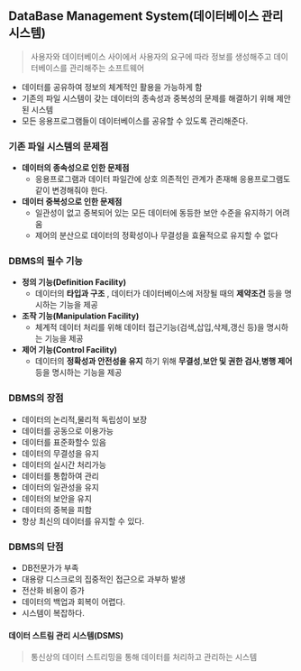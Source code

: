 ## DataBase Management System(데이터베이스 관리시스템)
>사용자와 데이터베이스 사이에서 사용자의 요구에 따라 정보를 생성해주고 데이터베이스를 관리해주는 소프트웨어
- 데이터를 공유하여 정보의 체계적인 활용을 가능하게 함
- 기존의 파일 시스템이 갖는 데이터의 종속성과 중복성의 문제를 해결하기 위해 제안된 시스템
- 모든 응용프로그램들이 데이터베이스를 공유할 수 있도록 관리해준다.
### 기존 파일 시스템의 문제점
- **데이터의 종속성으로 인한 문제점** 
    - 응용프로그램과 데이터 파일간에 상호 의존적인 관계가 존재해 응용프로그램도 같이 변경해줘야 한다.
- **데이터 중복성으로 인한 문제점** 
    - 일관성이 없고 중복되어 있는 모든 데이터에 동등한 보안 수준을 유지하기 어려움
    - 제어의 분산으로 데이터의 정확성이나 무결성을 효율적으로 유지할 수 없다
### DBMS의 필수 기능
- **정의 기능(Definition Facility)**
    - 데이터의 **타입과 구조** , 데이터가 데이터베이스에 저장될 때의 **제약조건** 등을 명시하는 기능을 제공
- **조작 기능(Manipulation Facility)**
    - 체계적 데이터 처리를 위해 데이터 접근기능(검색,삽입,삭제,갱신 등)을 명시하는 기능을 제공
- **제어 기능(Control Facility)**
    - 데이터의 **정확성과 안전성을 유지** 하기 위해 **무결성**,**보안 및 권한 검사**,**병행 제어** 등을 명시하는 기능을 제공
### DBMS의 장점
- 데이터의 논리적,물리적 독립성이 보장
- 데이터를 공동으로 이용가능
- 데이터를 표준화할수 있음
- 데이터의 무결성을 유지
- 데이터의 실시간 처리가능
- 데이터를 통합하여 관리
- 데이터의 일관성을 유지
- 데이터의 보안을 유지
- 데이터의 중복을 피함
- 항상 최신의 데이터를 유지할 수 있다.
### DBMS의 단점
- DB전문가가 부족
- 대용량 디스크로의 집중적인 접근으로 과부하 발생
- 전산화 비용이 증가
- 데이터의 백업과 회복이 어렵다.
- 시스템이 복잡하다.

#### 데이터 스트림 관리 시스템(DSMS)
>통신상의 데이터 스트리밍을 통해 데이터를 처리하고 관리하는 시스템